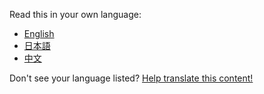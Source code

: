 Read this in your own language:

- [English](../en-GB)
- [日本語](../ja-JP)
- [中文](../zh-CN)

Don't see your language listed? [Help translate this content!](https://github.com/Pomax/BezierInfo-2/wiki/localize)
